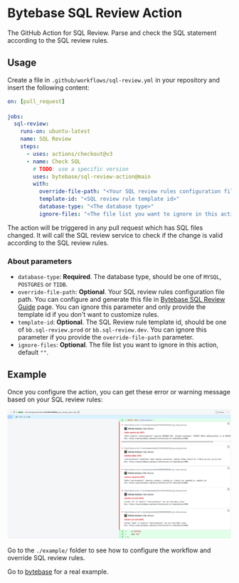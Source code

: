 # Bytebase SQL Review Action

The GitHub Action for SQL Review. Parse and check the SQL statement according to the SQL review rules.

## Usage

Create a file in `.github/workflows/sql-review.yml` in your repository and insert the following content:

```yml
on: [pull_request]

jobs:
  sql-review:
    runs-on: ubuntu-latest
    name: SQL Review
    steps:
      - uses: actions/checkout@v3
      - name: Check SQL
        # TODO: use a specific version
        uses: bytebase/sql-review-action@main
        with:
          override-file-path: "<Your SQL review rules configuration file path>"
          template-id: "<SQL review rule template id>"
          database-type: "<The database type>"
          ignore-files: "<The file list you want to ignore in this action>"
```

The action will be triggered in any pull request which has SQL files changed. It will call the SQL review service to check if the change is valid according to the SQL review rules.

### About parameters

- `database-type`: **Required**. The database type, should be one of `MYSQL`, `POSTGRES` or `TIDB`.
- `override-file-path`: **Optional**. Your SQL review rules configuration file path. You can configure and generate this file in [Bytebase SQL Review Guide](https://www.bytebase.com/sql-review-guide) page. You can ignore this parameter and only provide the template id if you don't want to customize rules.
- `template-id`: **Optional**. The SQL Review rule template id, should be one of `bb.sql-review.prod` or `bb.sql-review.dev`. You can ignore this parameter if you provide the `override-file-path` parameter.
- `ignore-files`: **Optional**. The file list you want to ignore in this action, default `""`.

## Example

Once you configure the action, you can get these error or warning message based on your SQL review rules:

![example](./assets/example.webp)

Go to the `./example/` folder to see how to configure the workflow and override SQL review rules.

Go to [bytebase](https://github.com/bytebase/bytebase) for a real example.
